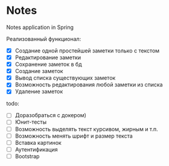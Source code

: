 # Notes
Notes application in Spring

Реализованный функционал:  
- [x] Создание одной простейшей заметки только с текстом  
- [x] Редактирование заметки  
- [x] Сохранение заметок в бд  
- [x] Создание заметок  
- [x] Вывод списка существующих заметок  
- [x] Возможность редактирования любой заметки из списка  
- [x] Удаление заметок  
  
todo:  
- [ ] Доразобраться с докером)  
- [ ] Юнит-тесты  
- [ ] Возможность выделять текст курсивом, жирным и т.п.  
- [ ] Возможность менять шрифт и размер текста  
- [ ] Вставка картинок  
- [ ] Аутентификация  
- [ ] Bootstrap
